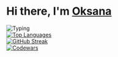 <h1>Hi there, I'm <a href="https://github.com/oksivasilinka/github-readme-stats" >Oksana</a></h1>
<img src="https://readme-typing-svg.herokuapp.com?color=%2336BCF7&lines=Frontend+developer" alt="Typing">

<div>
  <a href="https://github.com/oksivasilinka/github-readme-stats">
  <img src="https://github-readme-stats.vercel.app/api/top-langs/?username=oksivasilinka&layout=compact" alt="Top Languages">
</a>

</div>
<div>
  <a href="https://git.io/streak-stats">
  <img src="https://streak-stats.demolab.com?user=oksivasilinka&theme=neon&border_radius=8" alt="GitHub Streak">
</a>
</div>

<div>
  <a href="https://www.codewars.com/users/OksanaKovalchuk">
  <img src="https://www.codewars.com/users/OksanaKovalchuk/badges/large" alt="Codewars">
</a>
</div>

<!--
**oksivasilinka/oksivasilinka** is a ✨ _special_ ✨ repository because its `README.md` (this file) appears on your GitHub profile.

Here are some ideas to get you started:

- 🔭 I’m currently working on ...
- 🌱 I’m currently learning ...
- 👯 I’m looking to collaborate on ...
- 🤔 I’m looking for help with ...
- 💬 Ask me about ...
- 📫 How to reach me: ...
- 😄 Pronouns: ...
- ⚡ Fun fact: ...
-->
